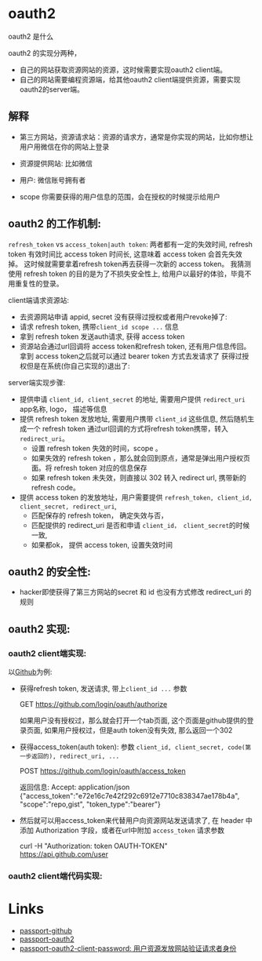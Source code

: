 # oauth2 
oauth2 是什么


oauth2 的实现分两种， 
* 自己的网站获取资源网站的资源，这时候需要实现oauth2 client端。
* 自己的网站需要编程资源端，给其他oauth2 client端提供资源，需要实现oauth2的server端。



## 解释
* 第三方网站，资源请求站：资源的请求方，通常是你实现的网站，比如你想让用户用微信在你的网站上登录
* 资源提供网站: 比如微信
* 用户: 微信账号拥有者

* scope 你需要获得的用户信息的范围，会在授权的时候提示给用户

## oauth2 的工作机制:

`refresh_token` vs `access_token|auth token`:
两者都有一定的失效时间, refresh token 有效时间比 access token 时间长, 这意味着 access token 会首先失效掉。
这时候就需要拿着refresh token再去获得一次新的 access token。
我猜测使用 refresh token 的目的是为了不损失安全性上, 给用户以最好的体验，毕竟不用重复性的登录。


client端请求资源站:
* 去资源网站申请 appid, secret
没有获得过授权或者用户revoke掉了:
* 请求 refresh token, 携带`client_id scope ...` 信息
* 拿到 refresh token 发送auth请求, 获得 access token
* 资源站会通过url回调将 access token和refresh token, 还有用户信息传回。拿到 access token之后就可以通过 bearer token 方式去发请求了
  获得过授权但是在系统(你自己实现的)退出了:

server端实现步骤:
* 提供申请 `client_id, client_secret` 的地址, 需要用户提供 `redirect_uri` app名称, logo， 描述等信息
* 提供 refresh token 发放地址, 需要用户携带 `client_id` 这些信息, 然后随机生成一个 refresh token
  通过url回调的方式将refresh token携带，转入 `redirect_uri`。
  * 设置 refresh token 失效的时间，scope 。
  * 如果失效的 refresh token ，那么就会回到原点，通常是弹出用户授权页面。将 refresh token 对应的信息保存
  * 如果 refresh token 未失效，则直接以 302 转入 redirect url, 携带新的 refresh code。
* 提供 access token 的发放地址，用户需要提供 `refresh_token, client_id, client_secret, redirect_uri`, 
  * 匹配保存的 refresh token， 确定失效与否， 
  * 匹配提供的 redirect_uri 是否和申请 `client_id， client_secret`的时候一致,
  * 如果都ok， 提供 access token, 设置失效时间




## oauth2 的安全性:
* hacker即使获得了第三方网站的secret 和 id 也没有方式修改 redirect_uri 的规则



## oauth2 实现:

### oauth2 client端实现:
以[Github](https://developer.github.com/v3/oauth/)为例:

* 获得refresh token, 发送请求, 带上`client_id ...` 参数
  
    GET https://github.com/login/oauth/authorize

    如果用户没有授权过，那么就会打开一个tab页面, 这个页面是github提供的登录页面, 
    如果用户授权过，但是auth token没有失效, 那么返回一个302

* 获得access_token(auth token): 参数 `client_id, client_secret, code(第一步返回的), redirect_uri, ...`

    POST https://github.com/login/oauth/access_token

    返回信息: 
    Accept: application/json
    {"access_token":"e72e16c7e42f292c6912e7710c838347ae178b4a", "scope":"repo,gist", "token_type":"bearer"}

* 然后就可以用access_token来代替用户向资源网站发送请求了, 在 header 中添加 Authorization 字段，或者在url中附加 `access_token` 请求参数

    curl -H "Authorization: token OAUTH-TOKEN" https://api.github.com/user


### oauth2 client端代码实现:




# Links
* [passport-github](https://github.com/CrazyFork/passport-github)
* [passport-oauth2](https://github.com/CrazyFork/passport-oauth2)
* [passport-oauth2-client-password: 用户资源发放网站验证请求者身份](https://github.com/jaredhanson/passport-oauth2-client-password)
















